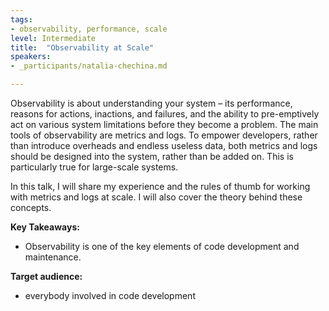 ```yaml
---
tags:	
- observability, performance, scale
level: Intermediate
title: 	"Observability at Scale"
speakers:
- _participants/natalia-chechina.md

---
```

Observability is about understanding your system – its performance, reasons for actions, inactions, and failures, and the ability to pre-emptively act on various system limitations before they become a problem. The main tools of observability are metrics and logs. To empower developers, rather than introduce overheads and endless useless data, both metrics and logs should be designed into the system, rather than be added on. This is particularly true for large-scale systems. 

In this talk, I will share my experience and the rules of thumb for working with metrics and logs at scale. I will also cover the theory behind these concepts.

**Key Takeaways:**
- Observability is one of the key elements of code development and maintenance.

**Target audience:**
- everybody involved in code development